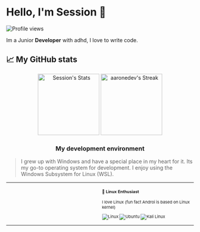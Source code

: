 # Hello, I'm Session 👋

![Profile views](https://komarev.com/ghpvc/?username=sessionl33t&label=Profile%20views&color=60598F&style=flat)

<div class="github-introduction">

Im a Junior **Developer** with adhd, I love to write code.

## 📈 My GitHub stats

<div class="badges-githubstats">
  <p align="center">
    <img src="https://github-readme-stats.vercel.app/api?username=sessionl33t&theme=tokyonight&show_icons=true&hide_border=true&count_private=true" alt="Session's Stats" height="165">
    <img src="https://github-readme-streak-stats.herokuapp.com/?user=sessionl33t&theme=tokyonight&hide_border=true" alt="aaronedev's Streak" height="165">
  </p>
</div>


### <p align="center"> My development environment </p>

> I grew up with Windows and have a special place in my heart for it. Its my go-to operating system for development. I enjoy using the Windows Subsystem for Linux (WSL).

<div class="table-devenvironment">
  <table style="font-size: 11px">
  <tr>
  <td valign="top" width="50%">
  
  
  </td>
  <td valign="top" width="50%">
  
  #### 🐧 Linux Enthusiast
  
  I love Linux (fun fact Androi is based on Linux kernel)
  
  ![Linux](https://img.shields.io/badge/-Linux-000000?style=flat&logo=linux&logoColor=#FCC624)
  ![Ubuntu](https://img.shields.io/badge/-Ubuntu-000000?style=flat&logo=ubuntu&logoColor=#E95420)
  ![Kali Linux](https://img.shields.io/badge/-Kali%20Linux-000000?style=flat&logo=kali-linux&logoColor=#557C94)
  
  </td>
  </tr>
  </table>
</div>
